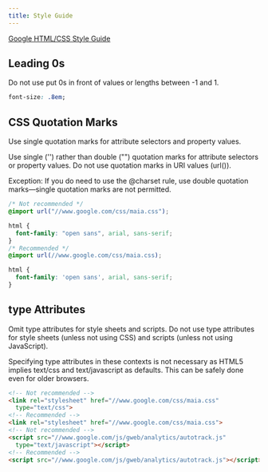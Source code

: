 ```yaml
---
title: Style Guide
---
```


[Google HTML/CSS Style Guide](https://google.github.io/styleguide/htmlcssguide.xml)

## Leading 0s

Do not use put 0s in front of values or lengths between -1 and 1.

```css
font-size: .8em;
```

## CSS Quotation Marks

Use single quotation marks for attribute selectors and property values.

Use single ('') rather than double ("") quotation marks for attribute selectors or property values. Do not use quotation marks in URI values (url()).

Exception: If you do need to use the @charset rule, use double quotation marks—single quotation marks are not permitted.

```css
/* Not recommended */
@import url("//www.google.com/css/maia.css");

html {
  font-family: "open sans", arial, sans-serif;
}
/* Recommended */
@import url(//www.google.com/css/maia.css);

html {
  font-family: 'open sans', arial, sans-serif;
}
```

## type Attributes

Omit type attributes for style sheets and scripts.
Do not use type attributes for style sheets (unless not using CSS) and scripts (unless not using JavaScript).

Specifying type attributes in these contexts is not necessary as HTML5 implies text/css and text/javascript as defaults. This can be safely done even for older browsers.

```html
<!-- Not recommended -->
<link rel="stylesheet" href="//www.google.com/css/maia.css"
  type="text/css">
<!-- Recommended -->
<link rel="stylesheet" href="//www.google.com/css/maia.css">
<!-- Not recommended -->
<script src="//www.google.com/js/gweb/analytics/autotrack.js"
  type="text/javascript"></script>
<!-- Recommended -->
<script src="//www.google.com/js/gweb/analytics/autotrack.js"></script>
```
